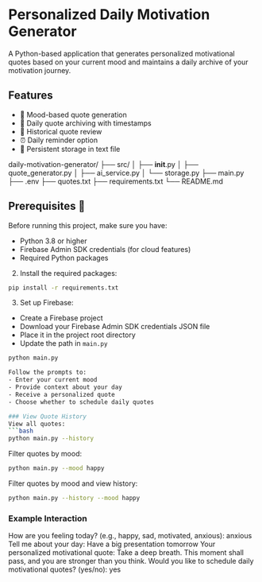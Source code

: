 # Personalized Daily Motivation Generator

A Python-based application that generates personalized motivational quotes based on your current mood and maintains a daily archive of your motivation journey.

## Features

- 🎯 Mood-based quote generation
- 📝 Daily quote archiving with timestamps
- 📖 Historical quote review
- ⏰ Daily reminder option
- 💾 Persistent storage in text file

daily-motivation-generator/
├── src/
│   ├── __init__.py
│   ├── quote_generator.py
│   ├── ai_service.py
│   └── storage.py
├── main.py
├── .env
├── quotes.txt
├── requirements.txt
└── README.md

## Prerequisites 🔧

Before running this project, make sure you have:

- Python 3.8 or higher
- Firebase Admin SDK credentials (for cloud features)
- Required Python packages

2. Install the required packages:

```bash
pip install -r requirements.txt
```

3. Set up Firebase:
- Create a Firebase project
- Download your Firebase Admin SDK credentials JSON file
- Place it in the project root directory
- Update the path in `main.py`

```bash
python main.py

Follow the prompts to:
- Enter your current mood
- Provide context about your day
- Receive a personalized quote
- Choose whether to schedule daily quotes

### View Quote History
View all quotes:
```bash
python main.py --history
```

Filter quotes by mood:
```bash
python main.py --mood happy
```

Filter quotes by mood and view history:
```bash
python main.py --history --mood happy
```

### Example Interaction

How are you feeling today? (e.g., happy, sad, motivated, anxious): anxious
Tell me about your day: Have a big presentation tomorrow
Your personalized motivational quote:
Take a deep breath. This moment shall pass, and you are stronger than you think.
Would you like to schedule daily motivational quotes? (yes/no): yes

